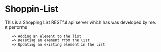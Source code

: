 # Shoppin-List
This is a Shopping List  RESTful api server which has was developed by me.
it performs

       => Adding an element to the list
       => Deleting an element from the list
       => Updating an existing element in the list
